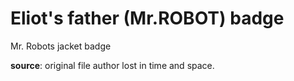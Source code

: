 # Eliot's father (Mr.ROBOT) badge
Mr. Robots jacket badge

**source**: original file author lost in time and space.
